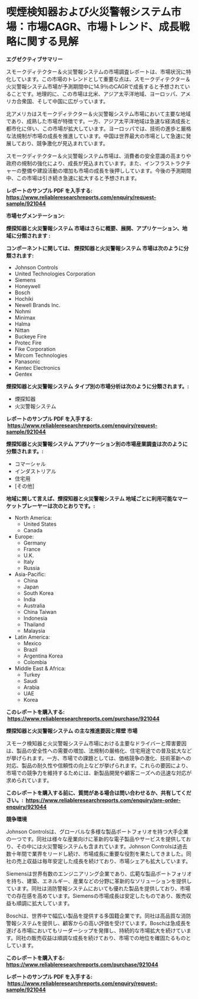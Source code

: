 <p><h1>喫煙検知器および火災警報システム市場：市場CAGR、市場トレンド、成長戦略に関する見解</h1></p><p><strong>エグゼクティブサマリー</strong></p>
<p><p>スモークディテクター＆火災警報システムの市場調査レポートは、市場状況に特化しています。この市場のトレンドとして重要な点は、スモークディテクター＆火災警報システム市場が予測期間中に14.9％のCAGRで成長すると予想されていることです。地理的に、この市場は北米、アジア太平洋地域、ヨーロッパ、アメリカ合衆国、そして中国に広がっています。</p><p>北アメリカはスモークディテクター＆火災警報システム市場において主要な地域であり、成熟した市場が特徴です。一方、アジア太平洋地域は急速な経済成長と都市化に伴い、この市場が拡大しています。ヨーロッパでは、技術の進歩と厳格な法規制が市場の成長を推進しています。中国は世界最大の市場として急速に発展しており、競争激化が見込まれています。</p><p>スモークディテクター＆火災警報システム市場は、消費者の安全意識の高まりや政府の規制の強化により、成長が見込まれています。また、インフラストラクチャーの整備や建設活動の増加も市場の成長を後押ししています。今後の予測期間中、この市場は引き続き急速に拡大すると予想されます。</p></p>
<p><strong>レポートのサンプル PDF を入手する: <a href="https://www.reliableresearchreports.com/enquiry/request-sample/921044">https://www.reliableresearchreports.com/enquiry/request-sample/921044</a></strong></p>
<p><strong>市場セグメンテーション:</strong></p>
<p><strong> 煙探知器と火災警報システム 市場はさらに概要、展開、アプリケーション、地域に分類されます :</strong></p>
<p><strong>コンポーネントに関しては、 煙探知器と火災警報システム 市場は次のように分類されます: &nbsp;</strong></p>
<p><ul><li>Johnson Controls</li><li>United Technologies Corporation</li><li>Siemens</li><li>Honeywell</li><li>Bosch</li><li>Hochiki</li><li>Newell Brands Inc.</li><li>Nohmi</li><li>Minimax</li><li>Halma</li><li>Nittan</li><li>Buckeye Fire</li><li>Protec Fire</li><li>Fike Corporation</li><li>Mircom Technologies</li><li>Panasonic</li><li>Kentec Electronics</li><li>Gentex</li></ul></p>
<p><strong> 煙探知器と火災警報システム タイプ別の市場分析は次のように分類されます。:</strong></p>
<p><ul><li>煙探知器</li><li>火災警報システム</li></ul></p>
<p><strong>レポートのサンプル PDF を入手する: &nbsp;<a href="https://www.reliableresearchreports.com/enquiry/request-sample/921044">https://www.reliableresearchreports.com/enquiry/request-sample/921044</a></strong></p>
<p><strong> 煙探知器と火災警報システム アプリケーション別の市場産業調査は次のように分類されます。:</strong></p>
<p><ul><li>コマーシャル</li><li>インダストリアル</li><li>住宅用</li><li>[その他]</li></ul></p>
<p><strong>地域に関して言えば、煙探知器と火災警報システム 地域ごとに利用可能なマーケットプレーヤーは次のとおりです。:</strong></p>
<p><ul>
    <li>
        North America:
        <ul>
            <li>United States</li>
            <li>Canada</li>
        </ul>
    </li>
    <li>
        Europe:
        <ul>
            <li>Germany</li>
            <li>France</li>
            <li>U.K.</li>
            <li>Italy</li>
            <li>Russia</li>
        </ul>
    </li>
    <li>
        Asia-Pacific:
        <ul>
            <li>China</li>
            <li>Japan</li>
            <li>South Korea</li>
            <li>India</li>
            <li>Australia</li>
            <li>China Taiwan</li>
            <li>Indonesia</li>
            <li>Thailand</li>
            <li>Malaysia</li>
        </ul>
    </li>
    <li>
        Latin America:
        <ul>
            <li>Mexico</li>
            <li>Brazil</li>
            <li>Argentina Korea</li>
            <li>Colombia</li>
        </ul>
    </li>
    <li>
        Middle East & Africa:
        <ul>
            <li>Turkey</li>
            <li>Saudi</li>
            <li>Arabia</li>
            <li>UAE</li>
            <li>Korea</li>
        </ul>
    </li>
    </ul></p>
<p><strong>このレポートを購入する: &nbsp;<a href="https://www.reliableresearchreports.com/purchase/921044">https://www.reliableresearchreports.com/purchase/921044</a></strong></p>
<p><strong>煙探知器と火災警報システム の主な推進要因と障壁 市場</strong></p>
<p><p>スモーク検知器と火災警報システム市場における主要なドライバーと障害要因は、製品の安全性への需要の増加、法規制の厳格化、住宅用途での普及拡大などが挙げられます。一方、市場での課題としては、価格競争の激化、技術革新への対応、製品の耐久性や信頼性の向上などが挙げられます。これらの要因により、市場での競争力を維持するためには、新製品開発や顧客ニーズへの迅速な対応が求められています。</p></p>
<p><strong>このレポートを購入する前に、質問がある場合は問い合わせるか、共有してください。:&nbsp; <a href="https://www.reliableresearchreports.com/enquiry/pre-order-enquiry/921044">https://www.reliableresearchreports.com/enquiry/pre-order-enquiry/921044</a></strong></p>
<p><strong>競争環境</strong></p>
<p><p>Johnson Controlsは、グローバルな多様な製品ポートフォリオを持つ大手企業の一つです。同社は様々な産業向けに革新的な電子製品やサービスを提供しており、その中には火災警報システムも含まれています。Johnson Controlsは過去数十年間で業界をリードし続け、市場成長に重要な役割を果たしてきました。同社の売上収益は毎年安定した成長を続けており、市場シェアも拡大しています。</p><p>Siemensは世界有数のエンジニアリング企業であり、広範な製品ポートフォリオを持ち、建築、エネルギー、産業などの分野に革新的なソリューションを提供しています。同社は消防警報システムにおいても優れた製品を提供しており、市場での存在感を高めています。Siemensの市場成長は安定したものであり、販売収益も順調に拡大しています。</p><p>Boschは、世界中で幅広い製品を提供する多国籍企業です。同社は高品質な消防警報システムを提供し、顧客からの高い評価を受けています。Boschは急成長を遂げる市場においてもリーダーシップを発揮し、持続的な市場拡大を続けています。同社の販売収益は順調な成長を続けており、市場での地位を確固たるものとしています。</p></p>
<p><strong>このレポートを購入する: &nbsp; <a href="https://www.reliableresearchreports.com/purchase/921044">https://www.reliableresearchreports.com/purchase/921044</a></strong></p>
<p><strong>レポートのサンプル PDF を入手する: &nbsp;<a href="https://www.reliableresearchreports.com/enquiry/request-sample/921044">https://www.reliableresearchreports.com/enquiry/request-sample/921044</a></strong><strong></strong></p>
<p>&nbsp;</p>
